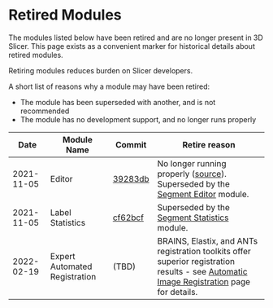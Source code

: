 # Retired Modules

The modules listed below have been retired and are no longer present in 3D Slicer. This page exists as a convenient marker for historical details about retired modules.

Retiring modules reduces burden on Slicer developers.

A short list of reasons why a module may have been retired:

- The module has been superseded with another, and is not recommended
- The module has no development support, and no longer runs properly

| Date       | Module Name                   | Commit                                                             | Retire reason  |
|------------|-------------------------------|--------------------------------------------------------------------|---------------------|
| 2021-11-05 | Editor                        | [39283db](https://github.com/Slicer/Slicer/commit/39283db420baf502fa99865c9d5d58d0e5295a6e)| No longer running properly ([source](https://github.com/Slicer/Slicer/issues/5962)). Superseded by the [Segment Editor](segmenteditor.md) module.|
| 2021-11-05 | Label Statistics              | [cf62bcf](https://github.com/Slicer/Slicer/commit/cf62bcfc89d4fc2606a84ac51f741a93d7037299)| Superseded by the [Segment Statistics](segmentstatistics.md) module.|
| 2022-02-19 | Expert Automated Registration | (TBD) | BRAINS, Elastix, and ANTs registration toolkits offer superior registration results - see [Automatic Image Registration](../registration.md#automatic-image-registration) page for details.|
